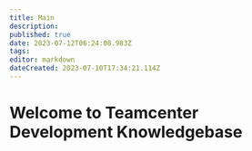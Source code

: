 ```yaml
---
title: Main
description: 
published: true
date: 2023-07-12T06:24:08.983Z
tags: 
editor: markdown
dateCreated: 2023-07-10T17:34:21.114Z
---
```


# Welcome to Teamcenter Development Knowledgebase